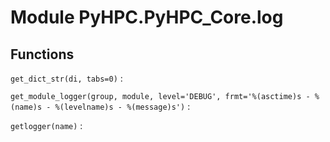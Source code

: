 Module PyHPC.PyHPC_Core.log
===========================

Functions
---------

    
`get_dict_str(di, tabs=0)`
:   

    
`get_module_logger(group, module, level='DEBUG', frmt='%(asctime)s - %(name)s - %(levelname)s - %(message)s')`
:   

    
`getlogger(name)`
: